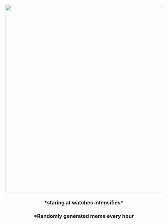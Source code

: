 <p align="center">
        <img src="https://i.redd.it/2gytu4payip81.gif" width="600" height="600">
        </p>
        <h3 align="center">*staring at watches intensifies*</h3>
        <h3 align="center">*Randomly generated meme every hour</h3>
    